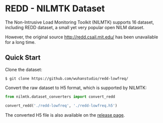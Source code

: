 # REDD - NILMTK Dataset

The Non-Intrusive Load Monitoring Toolkit (NILMTK) supports 16 dataset, including REDD dataset, a small yet very popular open NILM dataset.

However, the original source http://redd.csail.mit.edu/ has been unavailable for a long time.

## Quick Start

Clone the dataset:

```
$ git clone https://github.com/wuhanstudio/redd-lowfreq/
```

Convert the raw dataset to H5 format, which is supported by NILMTK:

```python
from nilmtk.dataset_converters import convert_redd

convert_redd('./redd-lowfreq', './redd-lowfreq.h5')
```

The converted H5 file is also available on the [release page](https://github.com/wuhanstudio/redd-lowfreq/releases).
